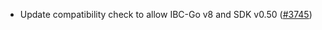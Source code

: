 - Update compatibility check to allow IBC-Go v8 and SDK v0.50
  ([\#3745](https://github.com/informalsystems/hermes/issues/3745))